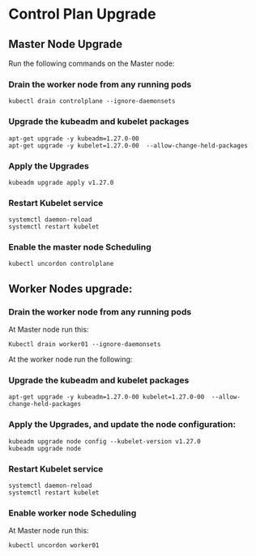 # Control Plan Upgrade

## Master Node Upgrade

Run the following commands on the Master node:

### Drain the worker node from any running pods
```
kubectl drain controlplane --ignore-daemonsets
```

### Upgrade the kubeadm and kubelet packages
```
apt-get upgrade -y kubeadm=1.27.0-00
apt-get upgrade -y kubelet=1.27.0-00  --allow-change-held-packages
```

### Apply the Upgrades
```
kubeadm upgrade apply v1.27.0
```

### Restart Kubelet service
```
systemctl daemon-reload
systemctl restart kubelet
```

### Enable the master node Scheduling 

```
kubectl uncordon controlplane
```

## Worker Nodes upgrade:

### Drain the worker node from any running pods
At Master node run this:
```
Kubectl drain worker01 --ignore-daemonsets
```

At the worker node run the following:
### Upgrade the kubeadm and kubelet packages

```
apt-get upgrade -y kubeadm=1.27.0-00 kubelet=1.27.0-00  --allow-change-held-packages
```

### Apply the Upgrades, and update the node configuration:
```
kubeadm upgrade node config --kubelet-version v1.27.0
kubeadm upgrade node
```

### Restart Kubelet service
```
systemctl daemon-reload
systemctl restart kubelet
```

### Enable worker node Scheduling 
At Master node run this:
```
kubectl uncordon worker01
```